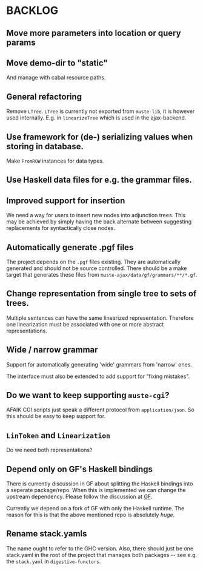 BACKLOG
=======

Move more parameters into location or query params
---

Move demo-dir to "static"
---

And manage with cabal resource paths.

General refactoring
-------------------

Remove `LTree`. `LTree` is currently not exported from `muste-lib`, it
is however used internally. E.g. in `linearizeTree` which is used in
the ajax-backend.

Use framework for (de-) serializing values when storing in database.
---

Make `FromROW` instances for data types.

Use Haskell data files for e.g. the grammar files.
---

Improved support for insertion
----

We need a way for users to insert new nodes into adjunction trees.
This may be achieved by simply having the back alternate between
suggesting replacements for syntactically close nodes.

Automatically generate .pgf files
---

The project depends on the `.pgf` files existing.  They are
automatically generated and should not be source controlled.  There
should be a make target that generates these files from
`muste-ajax/data/gf/grammars/**/*.gf`.

Change representation from single tree to sets of trees.
---

Multiple sentences can have the same linearized
representation. Therefore one linearization must be associated with
one or more abstract representations.

Wide / narrow grammar
---

Support for automatically generating 'wide' grammars from 'narrow' ones.

The interface must also be extended to add support for "fixing
mistakes".

Do we want to keep supporting `muste-cgi`?
---

AFAIK CGI scripts just speak a different protocol from
`application/json`.  So this should be easy to keep support for.

`LinToken` and `Linearization`
---

Do we need both representations?

Depend only on GF's Haskell bindings
---

There is currently discussion in GF about splitting the Haskell
bindings into a seperate package/repo.  When this is implemented we
can change the upstream dependency.  Please follow the discussion at
[GF](https://github.com/GrammaticalFramework/GF/issues/47).

Currently we depend on a fork of GF with only the Haskell runtime.
The reason for this is that the above mentioned repo is absolutely
*huge*.

Rename stack.yamls
---

The name ought to refer to the GHC version.  Also, there should just
be one stack.yaml in the root of the project that manages both
packages -- see e.g. the `stack.yaml` in `digestive-functors`.
